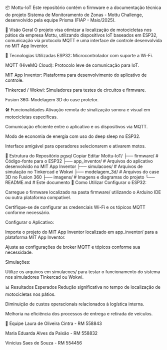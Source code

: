 📦 Mottu-IoT
Este repositório contém o firmware e a documentação técnica do projeto Sistema de Monitoramento de Zonas - Mottu Challenge, desenvolvido pela equipe Prisma (FIAP - Maio/2025).

📌 Visão Geral
O projeto visa otimizar a localização de motocicletas nos pátios da empresa Mottu, utilizando dispositivos IoT baseados em ESP32, comunicação via protocolo MQTT e uma interface de controle desenvolvida no MIT App Inventor.

🧰 Tecnologias Utilizadas
ESP32: Microcontrolador com suporte a Wi-Fi.

MQTT (HiveMQ Cloud): Protocolo leve de comunicação para IoT.

MIT App Inventor: Plataforma para desenvolvimento do aplicativo de controle.

Tinkercad / Wokwi: Simuladores para testes de circuitos e firmware.

Fusion 360: Modelagem 3D do case protetor.

🛠️ Funcionalidades
Ativação remota de sinalização sonora e visual em motocicletas específicas.

Comunicação eficiente entre o aplicativo e os dispositivos via MQTT.

Modo de economia de energia com uso do deep sleep no ESP32.

Interface amigável para operadores selecionarem e ativarem motos.

📁 Estrutura do Repositório
pgsql
Copiar
Editar
Mottu-IoT/
├── firmware/             # Código-fonte para o ESP32
├── app_inventor/         # Arquivos do aplicativo desenvolvido no MIT App Inventor
├── simulacoes/           # Arquivos de simulação no Tinkercad e Wokwi
├── modelagem_3d/         # Arquivos do case 3D no Fusion 360
├── imagens/              # Imagens e diagramas do projeto
└── README.md             # Este documento
🚀 Como Utilizar
Configurar o ESP32:

Carregue o firmware localizado na pasta firmware/ utilizando o Arduino IDE ou outra plataforma compatível.

Certifique-se de configurar as credenciais Wi-Fi e os tópicos MQTT conforme necessário.

Configurar o Aplicativo:

Importe o projeto do MIT App Inventor localizado em app_inventor/ para a plataforma MIT App Inventor.

Ajuste as configurações de broker MQTT e tópicos conforme sua necessidade.

Simulações:

Utilize os arquivos em simulacoes/ para testar o funcionamento do sistema nos simuladores Tinkercad ou Wokwi.

📊 Resultados Esperados
Redução significativa no tempo de localização de motocicletas nos pátios.

Diminuição de custos operacionais relacionados à logística interna.

Melhoria na eficiência dos processos de entrega e retirada de veículos.

👥 Equipe
Laura de Oliveira Cintra - RM 558843

Maria Eduarda Alves da Paixão - RM 558832

Vinicius Saes de Souza - RM 554456

